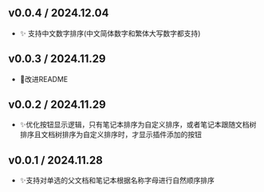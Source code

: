 
## v0.0.4 / 2024.12.04

- ✨ 支持中文数字排序(中文简体数字和繁体大写数字都支持)

## v0.0.3 / 2024.11.29

- 📝改进README

## v0.0.2 / 2024.11.29

- ✨优化按钮显示逻辑，只有笔记本排序为自定义排序，或者笔记本跟随文档树排序且文档树排序为自定义排序时，才显示插件添加的按钮


## v0.0.1 / 2024.11.28

- ✨支持对单选的父文档和笔记本根据名称字母进行自然顺序排序